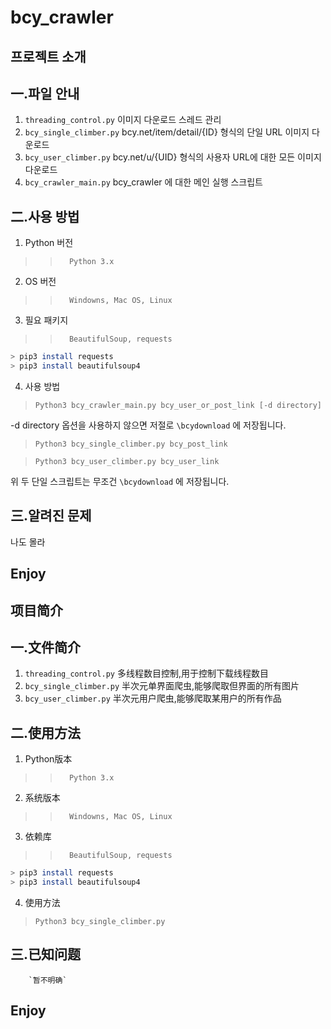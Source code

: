 # bcy_crawler
## 프로젝트 소개
一.파일 안내
-----
1. `threading_control.py`
        이미지 다운로드 스레드 관리 
2. `bcy_single_climber.py`
        bcy.net/item/detail/{ID} 형식의 단일 URL 이미지 다운로드
3. `bcy_user_climber.py`
        bcy.net/u/{UID} 형식의 사용자 URL에 대한 모든 이미지 다운로드
4. `bcy_crawler_main.py`
        bcy_crawler 에 대한 메인 실행 스크립트

二.사용 방법
-----
1. Python 버전

>>       Python 3.x

2. OS 버전

>>       Windowns, Mac OS, Linux

3. 필요 패키지

>>       BeautifulSoup, requests

```bash
> pip3 install requests
> pip3 install beautifulsoup4
```
4. 사용 방법
> `Python3 bcy_crawler_main.py bcy_user_or_post_link [-d directory]`

-d directory 옵션을 사용하지 않으면 저절로 `\bcydownload` 에 저장됩니다.

> `Python3 bcy_single_climber.py bcy_post_link`

> `Python3 bcy_user_climber.py bcy_user_link`

위 두 단일 스크립트는 무조건 `\bcydownload` 에 저장됩니다. 

三.알려진 문제
-----
나도 몰라

Enjoy
-----







## 项目简介
一.文件简介
-----
1. `threading_control.py`
        多线程数目控制,用于控制下载线程数目
2. `bcy_single_climber.py`
        半次元单界面爬虫,能够爬取但界面的所有图片
3. `bcy_user_climber.py`
        半次元用户爬虫,能够爬取某用户的所有作品

二.使用方法
-----
1. Python版本

>>       Python 3.x

2. 系统版本

>>       Windowns, Mac OS, Linux

3. 依赖库

>>       BeautifulSoup, requests

```bash
> pip3 install requests
> pip3 install beautifulsoup4
```
4. 使用方法
> `Python3 bcy_single_climber.py`

三.已知问题
-----
        `暂不明确`

Enjoy
-----
